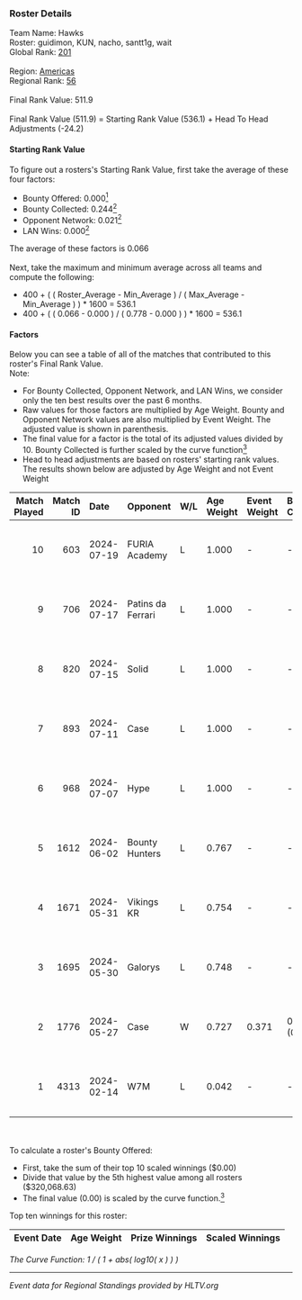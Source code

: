 ### Roster Details<br />
Team Name: Hawks<br />
Roster: guidimon, KUN, nacho, santt1g, wait<br />
Global Rank: [201](../../standings_global_2024_08_06.md)<br />
<br />
Region: [Americas]( ../../standings_americas_2024_08_06.md)<br />
Regional Rank: [56]( ../../standings_americas_2024_08_06.md)<br />
<br />
Final Rank Value:  511.9<br />
<br />
Final Rank Value (511.9) = Starting Rank Value (536.1) + Head To Head Adjustments (-24.2)<br />

#### Starting Rank Value<br />
To figure out a rosters's Starting Rank Value, first take the average of these four factors:<br />
- Bounty Offered: 0.000[<sup>1</sup>](#table2)
- Bounty Collected: 0.244[<sup>2</sup>](#table1)
- Opponent Network: 0.021[<sup>2</sup>](#table1)
- LAN Wins: 0.000[<sup>2</sup>](#table1)

The average of these factors is 0.066<br />
<br />
Next, take the maximum and minimum average across all teams and compute the following:<br />
- 400 + ( ( Roster_Average - Min_Average ) / ( Max_Average - Min_Average ) ) * 1600 = 536.1
- 400 + ( ( 0.066 - 0.000 ) / ( 0.778 - 0.000 ) ) * 1600 = 536.1


#### Factors<br />
Below you can see a table of all of the matches that contributed to this roster's Final Rank Value.<br />
Note:<br />

- For Bounty Collected, Opponent Network, and LAN Wins, we consider only the ten best results over the past 6 months.
- Raw values for those factors are multiplied by Age Weight. Bounty and Opponent Network values are also multiplied by Event Weight. The adjusted value is shown in parenthesis.
- The final value for a factor is the total of its adjusted values divided by 10. Bounty Collected is further scaled by the curve function[<sup>3</sup>](#curveFunction)
- Head to head adjustments are based on rosters' starting rank values. The results shown below are adjusted by Age Weight and not Event Weight
<span id="table1"></span><br />


| Match Played | Match ID | Date       | Opponent          | W/L | Age Weight | Event Weight | Bounty Collected | Opponent Network | LAN Wins  | H2H Adj. | Roster                               |
| -: | -: | :- | :- | :- | :- | :- | :- | :- | :- | -: | :- |
|           10 |      603 | 2024-07-19 | FURIA Academy     | L   | 1.000      | -            | -                | -                | -         |   -15.41 | guidimon, KUN, nacho, santt1g, wait  |
|            9 |      706 | 2024-07-17 | Patins da Ferrari | L   | 1.000      | -            | -                | -                | -         |    -5.72 | guidimon, KUN, nacho, santt1g, wait  |
|            8 |      820 | 2024-07-15 | Solid             | L   | 1.000      | -            | -                | -                | -         |    -4.67 | guidimon, KUN, nacho, santt1g, wait  |
|            7 |      893 | 2024-07-11 | Case              | L   | 1.000      | -            | -                | -                | -         |    -4.12 | guidimon, KUN, nacho, santt1g, wait  |
|            6 |      968 | 2024-07-07 | Hype              | L   | 1.000      | -            | -                | -                | -         |    -3.67 | F4QQ, guidimon, KUN, santt1g, wait   |
|            5 |     1612 | 2024-06-02 | Bounty Hunters    | L   | 0.767      | -            | -                | -                | -         |    -3.38 | ABM, christo, guidimon, KUN, santt1g |
|            4 |     1671 | 2024-05-31 | Vikings KR        | L   | 0.754      | -            | -                | -                | -         |    -4.51 | ABM, christo, guidimon, KUN, santt1g |
|            3 |     1695 | 2024-05-30 | Galorys           | L   | 0.748      | -            | -                | -                | -         |    -2.89 | ABM, christo, guidimon, KUN, santt1g |
|            2 |     1776 | 2024-05-27 | Case              | W   | 0.727      | 0.371        | 0.029 (0.008)    | 0.778 (0.210)    | 0 (0.000) |    20.39 | ABM, christo, guidimon, KUN, santt1g |
|            1 |     4313 | 2024-02-14 | W7M               | L   | 0.042      | -            | -                | -                | -         |    -0.20 | guidimon, KUN, nacho, nasher, PABLEK |

<br />
<span id="table2"></span><br />
To calculate a roster's Bounty Offered:<br />

- First, take the sum of their top 10 scaled winnings ($0.00)
- Divide that value by the 5th highest value among all rosters ($320,068.63)
- The final value (0.00) is scaled by the curve function.[<sup>3</sup>](#curveFunction)

Top ten winnings for this roster:<br />

| Event Date | Age Weight | Prize Winnings | Scaled Winnings |
| :- | -: | :- | :- |


<span id="curveFunction"></span>_The Curve Function: 1 / ( 1 + abs( log10( x ) ) )_<br />

---
_Event data for Regional Standings provided by HLTV.org_<br />
